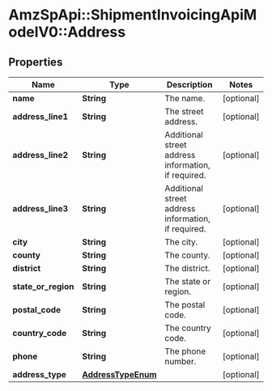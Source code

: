 # AmzSpApi::ShipmentInvoicingApiModelV0::Address

## Properties
Name | Type | Description | Notes
------------ | ------------- | ------------- | -------------
**name** | **String** | The name. | [optional] 
**address_line1** | **String** | The street address. | [optional] 
**address_line2** | **String** | Additional street address information, if required. | [optional] 
**address_line3** | **String** | Additional street address information, if required. | [optional] 
**city** | **String** | The city. | [optional] 
**county** | **String** | The county. | [optional] 
**district** | **String** | The district. | [optional] 
**state_or_region** | **String** | The state or region. | [optional] 
**postal_code** | **String** | The postal code. | [optional] 
**country_code** | **String** | The country code. | [optional] 
**phone** | **String** | The phone number. | [optional] 
**address_type** | [**AddressTypeEnum**](AddressTypeEnum.md) |  | [optional] 

